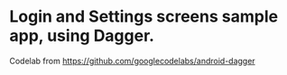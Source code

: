 # Login and Settings screens sample app, using Dagger.
Codelab from https://github.com/googlecodelabs/android-dagger
